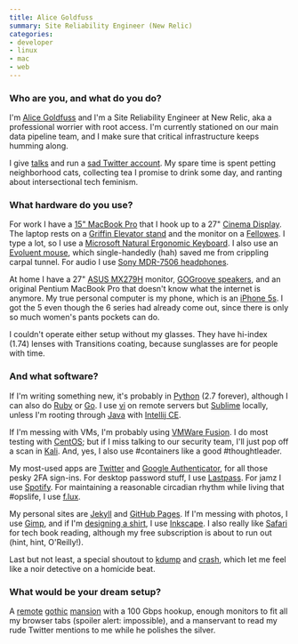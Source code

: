 ```yaml
---
title: Alice Goldfuss
summary: Site Reliability Engineer (New Relic)
categories:
- developer
- linux
- mac
- web
---
```


### Who are you, and what do you do?

I'm [Alice Goldfuss](http://blog.alicegoldfuss.com/ "Alice's website.") and I'm a Site Reliability Engineer at New Relic, aka a professional worrier with root access. I'm currently stationed on our main data pipeline team, and I make sure that critical infrastructure keeps humming along.

I give [talks](http://blog.alicegoldfuss.com/talks/ "Alice's talks.") and run a [sad Twitter account](https://twitter.com/alicegoldfuss "Alice's Twitter account."). My spare time is spent petting neighborhood cats, collecting tea I promise to drink some day, and ranting about intersectional tech feminism.

### What hardware do you use?

For work I have a [15" MacBook Pro][macbook-pro] that I hook up to a 27" [Cinema Display][cinema-display]. The laptop rests on a [Griffin Elevator stand][elevator] and the monitor on a [Fellowes][standard-monitor-riser]. I type a lot, so I use a [Microsoft Natural Ergonomic Keyboard][natural-ergonomic-keyboard-4000]. I also use an [Evoluent mouse][verticalmouse], which single-handedly (hah) saved me from crippling carpal tunnel. For audio I use [Sony MDR-7506 headphones][mdr-7506].

At home I have a 27" [ASUS MX279H][designo-mx279h] monitor, [GOGroove speakers][sonaverse-o2], and an original Pentium MacBook Pro that doesn't know what the internet is anymore. My true personal computer is my phone, which is an [iPhone 5s][iphone-5s]. I got the 5 even though the 6 series had already come out, since there is only so much women's pants pockets can do.

I couldn't operate either setup without my glasses. They have hi-index (1.74) lenses with Transitions coating, because sunglasses are for people with time.

### And what software?

If I'm writing something new, it's probably in [Python][] (2.7 forever), although I can also do [Ruby][] or [Go][]. I use [vi][] on remote servers but [Sublime][sublime-text] locally, unless I'm rooting through [Java][] with [Intellij CE][intellij-idea].

If I'm messing with VMs, I'm probably using [VMWare Fusion][vmware-fusion]. I do most testing with [CentOS][]; but if I miss talking to our security team, I'll just pop off a scan in [Kali][]. And, yes, I also use #containers like a good #thoughtleader.

My most-used apps are [Twitter][twitter-ios] and [Google Authenticator][google-authenticator-ios], for all those pesky 2FA sign-ins. For desktop password stuff, I use [Lastpass][]. For jamz I use [Spotify][]. For maintaining a reasonable circadian rhythm while living that #opslife, I use [f.lux][].

My personal sites are [Jekyll][] and [GitHub Pages][github-pages]. If I'm messing with photos, I use [Gimp][], and if I'm [designing a shirt](https://teespring.com/panic-at-the-kernel "Alice's t-shirt design on Teespring."), I use [Inkscape][]. I also really like [Safari][safari.2] for tech book reading, although my free subscription is about to run out (hint, hint, O'Reilly!).

Last but not least, a special shoutout to [kdump][] and [crash][], which let me feel like a noir detective on a homicide beat.

### What would be your dream setup?

A [remote](https://s-media-cache-ak0.pinimg.com/736x/84/bd/17/84bd1713e99bae43c5bae64026a51563.jpg "A photo of a gothic mansion.") [gothic](http://i.dailymail.co.uk/i/pix/2014/02/10/article-2556136-1B5C058A00000578-676_634x448.jpg "A photo of a gothic mansion.") [mansion](https://s-media-cache-ak0.pinimg.com/736x/4b/62/e7/4b62e738013910939bd56841a8725c0f.jpg "A photo of a gothic mansion.") with a 100 Gbps hookup, enough monitors to fit all my browser tabs (spoiler alert: impossible), and a manservant to read my rude Twitter mentions to me while he polishes the silver.

[iphone-5s]: https://en.wikipedia.org/wiki/IPhone_5S "A smartphone."
[natural-ergonomic-keyboard-4000]: http://www.microsoft.com/hardware/en-us/p/natural-ergonomic-keyboard-4000 "An ergonomic USB-based keyboard."
[sonaverse-o2]: https://www.gogroove.com/GOgroove-SonaWAVE-O2-USB-Powered-Computer-Speakers-with-Dual-Side-Firing-Passive-Woofers-pid9365 "USB-powered speakers."
[standard-monitor-riser]: http://www.fellowes.com/us/en/Products/Pages/product-details.aspx?prod=US-91712 "A monitor stand."
[macbook-pro]: https://www.apple.com/macbook-pro/ "A laptop."
[mdr-7506]: https://www.amazon.com/Sony-MDR7506-Professional-Diaphragm-Headphone/dp/B000AJIF4E "Studio-quality headphones."
[cinema-display]: https://en.wikipedia.org/wiki/Apple_Cinema_Display "An LCD display."
[designo-mx279h]: https://www.asus.com/us/Monitors/MX279H/ "A 27 inch LED display."
[verticalmouse]: https://www.evoluent.com/vm3w.html "A unique wireless mouse."
[elevator]: https://griffintechnology.com/us/products/stands-and-mounts/elevator "A laptop stand."
[ruby]: https://www.ruby-lang.org/en/ "An interpreted scripting language."
[inkscape]: https://inkscape.org/en/ "An open-source vector graphics program."
[intellij-idea]: http://www.jetbrains.com/idea/ "A developer's IDE."
[gimp]: https://www.gimp.org/ "An open-source image editor."
[go]: https://golang.org/ "A compiled programming language."
[google-authenticator-ios]: https://itunes.apple.com/us/app/google-authenticator/id388497605 "An app providing 2-step login verification for your accounts."
[github-pages]: https://pages.github.com/ "A simple GitHub-based web publishing system."
[twitter-ios]: https://itunes.apple.com/app/twitter/id333903271 "A Twitter client."
[sublime-text]: http://www.sublimetext.com/ "A coder's text editor."
[spotify]: https://www.spotify.com/us/ "A music streaming service."
[safari.2]: https://www.safaribooksonline.com/ "An online education books service."
[f.lux]: https://justgetflux.com/ "A tool to make the colour of your screen adapt to the current time of day."
[java]: https://www.java.com/en/ "A cross-platform compiled programming language."
[jekyll]: https://jekyllrb.com/ "A static site generator."
[centos]: https://www.centos.org/ "A Linux distribution."
[crash]: https://people.redhat.com/anderson/crash_whitepaper/ "A tool for examining kernel crash logs."
[vmware-fusion]: https://www.vmware.com/products/fusion.html "A PC emulator for the Mac."
[vi]: https://en.wikipedia.org/wiki/Vi "A command-line text editor."
[kdump]: https://en.wikipedia.org/wiki/Kdump_(Linux) "A service that writes out logs after a kernel crash."
[kali]: https://www.kali.org/ "A security-focused Linux distribution."
[lastpass]: https://lastpass.com/ "A password manager."
[python]: https://www.python.org/ "An interpreted scripting language."
